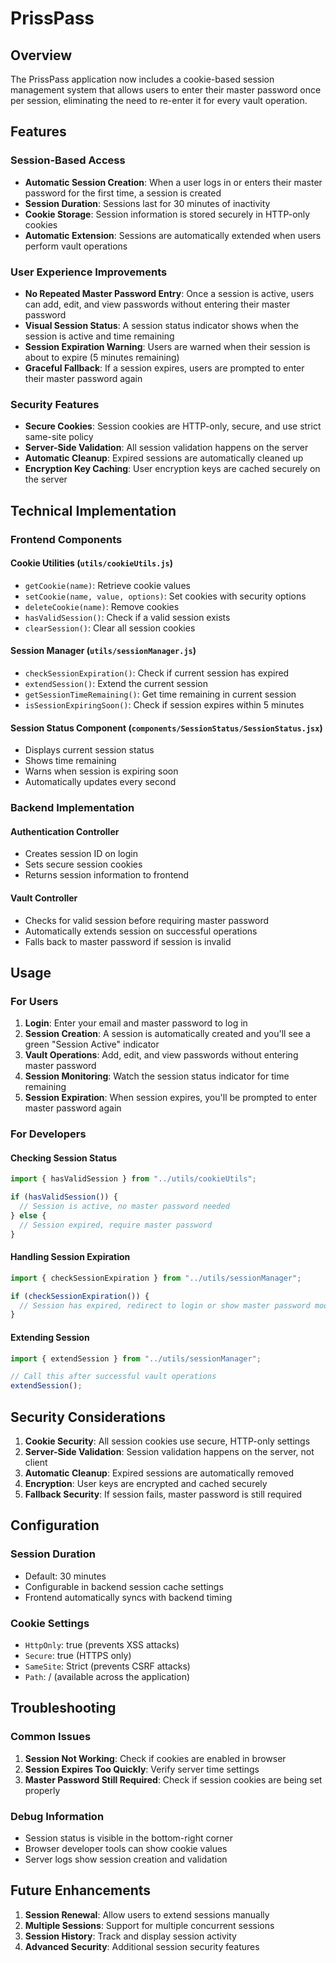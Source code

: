 # PrissPass

## Overview

The PrissPass application now includes a cookie-based session management system that allows users to enter their master password once per session, eliminating the need to re-enter it for every vault operation.

## Features

### Session-Based Access

- **Automatic Session Creation**: When a user logs in or enters their master password for the first time, a session is created
- **Session Duration**: Sessions last for 30 minutes of inactivity
- **Cookie Storage**: Session information is stored securely in HTTP-only cookies
- **Automatic Extension**: Sessions are automatically extended when users perform vault operations

### User Experience Improvements

- **No Repeated Master Password Entry**: Once a session is active, users can add, edit, and view passwords without entering their master password
- **Visual Session Status**: A session status indicator shows when the session is active and time remaining
- **Session Expiration Warning**: Users are warned when their session is about to expire (5 minutes remaining)
- **Graceful Fallback**: If a session expires, users are prompted to enter their master password again

### Security Features

- **Secure Cookies**: Session cookies are HTTP-only, secure, and use strict same-site policy
- **Server-Side Validation**: All session validation happens on the server
- **Automatic Cleanup**: Expired sessions are automatically cleaned up
- **Encryption Key Caching**: User encryption keys are cached securely on the server

## Technical Implementation

### Frontend Components

#### Cookie Utilities (`utils/cookieUtils.js`)

- `getCookie(name)`: Retrieve cookie values
- `setCookie(name, value, options)`: Set cookies with security options
- `deleteCookie(name)`: Remove cookies
- `hasValidSession()`: Check if a valid session exists
- `clearSession()`: Clear all session cookies

#### Session Manager (`utils/sessionManager.js`)

- `checkSessionExpiration()`: Check if current session has expired
- `extendSession()`: Extend the current session
- `getSessionTimeRemaining()`: Get time remaining in current session
- `isSessionExpiringSoon()`: Check if session expires within 5 minutes

#### Session Status Component (`components/SessionStatus/SessionStatus.jsx`)

- Displays current session status
- Shows time remaining
- Warns when session is expiring soon
- Automatically updates every second

### Backend Implementation

#### Authentication Controller

- Creates session ID on login
- Sets secure session cookies
- Returns session information to frontend

#### Vault Controller

- Checks for valid session before requiring master password
- Automatically extends session on successful operations
- Falls back to master password if session is invalid

## Usage

### For Users

1. **Login**: Enter your email and master password to log in
2. **Session Creation**: A session is automatically created and you'll see a green "Session Active" indicator
3. **Vault Operations**: Add, edit, and view passwords without entering master password
4. **Session Monitoring**: Watch the session status indicator for time remaining
5. **Session Expiration**: When session expires, you'll be prompted to enter master password again

### For Developers

#### Checking Session Status

```javascript
import { hasValidSession } from "../utils/cookieUtils";

if (hasValidSession()) {
  // Session is active, no master password needed
} else {
  // Session expired, require master password
}
```

#### Handling Session Expiration

```javascript
import { checkSessionExpiration } from "../utils/sessionManager";

if (checkSessionExpiration()) {
  // Session has expired, redirect to login or show master password modal
}
```

#### Extending Session

```javascript
import { extendSession } from "../utils/sessionManager";

// Call this after successful vault operations
extendSession();
```

## Security Considerations

1. **Cookie Security**: All session cookies use secure, HTTP-only settings
2. **Server-Side Validation**: Session validation happens on the server, not client
3. **Automatic Cleanup**: Expired sessions are automatically removed
4. **Encryption**: User keys are encrypted and cached securely
5. **Fallback Security**: If session fails, master password is still required

## Configuration

### Session Duration

- Default: 30 minutes
- Configurable in backend session cache settings
- Frontend automatically syncs with backend timing

### Cookie Settings

- `HttpOnly`: true (prevents XSS attacks)
- `Secure`: true (HTTPS only)
- `SameSite`: Strict (prevents CSRF attacks)
- `Path`: / (available across the application)

## Troubleshooting

### Common Issues

1. **Session Not Working**: Check if cookies are enabled in browser
2. **Session Expires Too Quickly**: Verify server time settings
3. **Master Password Still Required**: Check if session cookies are being set properly

### Debug Information

- Session status is visible in the bottom-right corner
- Browser developer tools can show cookie values
- Server logs show session creation and validation

## Future Enhancements

1. **Session Renewal**: Allow users to extend sessions manually
2. **Multiple Sessions**: Support for multiple concurrent sessions
3. **Session History**: Track and display session activity
4. **Advanced Security**: Additional session security features

